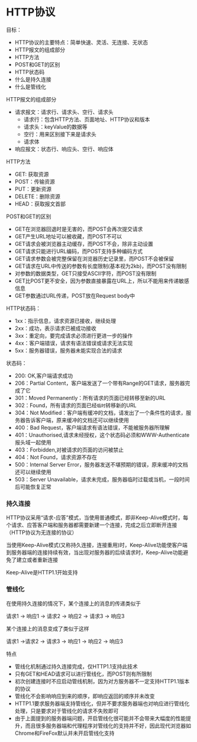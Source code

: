 # HTTP协议

目标：

- HTTP协议的主要特点：简单快速、灵活、无连接、无状态
- HTTP报文的组成部分
- HTTP方法
- POST和GET的区别
- HTTP状态码
- 什么是持久连接
- 什么是管线化


HTTP报文的组成部分
- 请求报文：请求行、请求头、空行、请求头
    - 请求行：包含HTTP方法、页面地址、HTTP协议和版本
    - 请求头：keyValue的数据等
    - 空行：用来区别接下来是请求头
    - 请求体
- 响应报文：状态行、响应头、空行、响应体

HTTP方法
- GET: 获取资源
- POST：传输资源
- PUT：更新资源
- DELETE：删除资源
- HEAD：获取报文首部


POST和GET的区别
- GET在浏览器回退时是无害的，而POST会再次提交请求
- GET产生URL地址可以被收藏，而POST不可以
- GET请求会被浏览器主动缓存，而POST不会，除非主动设置
- GET请求只能进行URL编码，而POST支持多种编码方式
- GET请求参数会被完整保留在浏览器历史记录里，而POST不会被保留
- GET请求在URL中传送的参数有长度限制(基本视为2kb)，而POST没有限制
- 对参数的数据类型，GET只接受ASCII字符，而POST没有限制
- GET比POST更不安全，因为参数直接暴露在URL上，所以不能用来传递敏感信息
- GET参数通过URL传递，POST放在Request body中


HTTP状态码：
- 1xx：指示信息，请求资源已接收，继续处理
- 2xx：成功，表示请求已被成功接收
- 3xx：重定向，要完成请求必须进行更进一步的操作
- 4xx：客户端错误，请求有语法错误或请求无法实现
- 5xx：服务器错误，服务器未能实现合法的请求


状态码：
- 200: OK,客户端请求成功
- 206：Partial Content，客户端发送了一个带有Range的GET请求，服务器完成了它
- 301：Moved Permanently：所有请求的页面已经转移至新的URL
- 302：Found，所有请求的页面已经`临时`转移新的URL
- 304：Not Modified：客户端有缓冲的文档，请发出了一个条件性的请求，服务器告诉客户端，原来缓冲的文档还可以继续使用
- 400：Bad Request，客户端请求有语法错误，不能被服务器所理解
- 401：Unauthorised,请求未经授权，这个状态码必须和WWW-Authenticate报头域一起使用
- 403：Forbidden,对被请求的页面的访问被禁止
- 404：Not Found，请求资源不存在
- 500：Internal Server Error，服务器发送不堪预期的错误，原来缓冲的文档还可以继续使用
- 503：Server Unavailable，请求未完成，服务器临时过载或当机，一段时间后可能恢复正常


### 持久连接

HTTP协议采用“请求-应答”模式，当使用普通模式，即非Keep-Alive模式时，每个请求、应答客户端和服务器都需要新建一个连接，完成之后立即断开连接（HTTP协议为无连接的协议）

当使用Keep-Alive模式(又称持久连接，连接重用)时，Keep-Alive功能使客户端到服务器端的连接持续有效，当出现对服务器的后续请求时，Keep-Alive功能避免了建立或者重新连接

Keep-Alive是HTTP1.1开始支持

### 管线化

在使用持久连接的情况下，某个连接上的消息的传递类似于

请求1 -> 响应1 -> 请求2 -> 响应2 -> 请求3 -> 响应3


某个连接上的消息变成了类似于这样

请求1 ->请求2 -> 请求3 ->  响应1 ->  响应2 ->  响应3


特点
- 管线化机制通过持久连接完成，仅HTTP1.1支持此技术
- 只有GET和HEAD请求可以进行管线化，而POST则有所限制
- 初次创建连接时不应启动管线机制，因为对方服务器不一定支持HTTP1.1版本的协议
- 管线化不会影响响应到来的顺序，即响应返回的顺序并未改变
- HTTP1.1要求服务器端支持管线化，但并不要求服务器端也对响应进行管线化处理，只是要求对于管线化的请求不失败即可
- 由于上面提到的服务器端问题，开启管线化很可能并不会带来大幅度的性能提升，而且很多服务器端和代理程序对管线化的支持并不好，因此现代浏览器如Chrome和FireFox默认并未开启管线化支持
